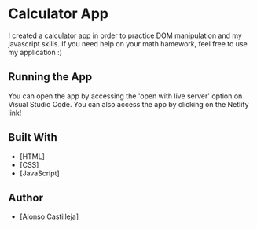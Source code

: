 # Calculator App

I created a calculator app in order to practice DOM manipulation and my javascript skills. If you need help on your math hamework, feel free to use my application :)

## Running the App

You can open the app by accessing the 'open with live server' option on Visual Studio Code. You can also access the app by clicking on the Netlify link!

## Built With 

* [HTML]
* [CSS]
* [JavaScript]

## Author 

* [Alonso Castilleja]